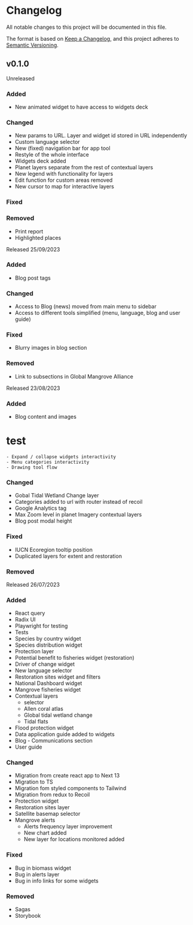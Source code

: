 # Changelog

All notable changes to this project will be documented in this file.

The format is based on [Keep a Changelog](https://keepachangelog.com/en/1.0.0/),
and this project adheres to [Semantic Versioning](https://semver.org/spec/v2.0.0.html).


## v0.1.0

<!-- Unreleased

### Added


### Changed


### Fixed


### Removed -->

Unreleased

### Added
- New animated widget to have access to widgets deck


### Changed

- New params to URL. Layer and widget id stored in URL independently
- Custom language selector
- New (fixed) navigation bar for app tool
- Restyle of the whole interface
- Widgets deck added
- Planet layers separate from the rest of contextual layers
- New legend with functionality for layers
- Edit function for custom areas removed
- New cursor to map for interactive layers

### Fixed


### Removed
- Print report
- Highlighted places


Released 25/09/2023

### Added

- Blog post tags


### Changed

- Access to Blog (news) moved from main menu to sidebar
- Access to different tools simplified (menu, language, blog and user guide)

### Fixed

- Blurry images in blog section

### Removed

- Link to subsections in Global Mangrove Alliance

Released 23/08/2023

### Added

- Blog content and images

 # test
    - Expand / collapse widgets interactivity
    - Menu categories interactivity
    - Drawing tool flow

### Changed
- Gobal Tidal Wetland Change layer
- Categories added to url with router instead of recoil
- Google Analytics tag
- Max Zoom level in planet Imagery contextual layers
- Blog post modal height


### Fixed
 - IUCN Ecoregion tooltip position
 - Duplicated layers for extent and restoration


### Removed


Released 26/07/2023

### Added
- React query
- Radix UI
- Playwright for testing
- Tests
- Species by country widget
- Species distribution widget
- Protection layer
- Potential benefit to fisheries widget (restoration)
- Driver of change widget
- New language selector
- Restoration sites widget and filters
- National Dashboard widget
- Mangrove fisheries widget
- Contextual layers 
    - selector
    - Allen coral atlas
    - Global tidal wetland change
    - Tidal flats
- Flood protection widget
- Data application guide added to widgets
- Blog - Communications section
- User guide

### Changed

- Migration from create react app to Next 13
- Migration to TS
- Migration fom styled components to Tailwind
- Migration from redux to Recoil
- Protection widget
- Restoration sites layer
- Satellite basemap selector
- Mangrove alerts
    - Alerts frequency layer improvement
    - New chart added
    - New layer for locations monitored added

### Fixed

- Bug in biomass widget
- Bug in alerts layer
- Bug in info links for some widgets

### Removed
- Sagas
- Storybook

